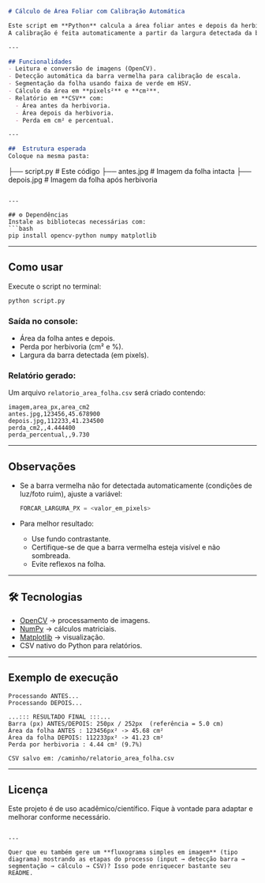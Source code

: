 ```markdown
# Cálculo de Área Foliar com Calibração Automática

Este script em **Python** calcula a área foliar antes e depois da herbivoria utilizando uma **barra vermelha de referência (5 cm)** presente na foto.  
A calibração é feita automaticamente a partir da largura detectada da barra, permitindo converter pixels em unidades reais (cm²).

---

## Funcionalidades
- Leitura e conversão de imagens (OpenCV).
- Detecção automática da barra vermelha para calibração de escala.
- Segmentação da folha usando faixa de verde em HSV.
- Cálculo da área em **pixels²** e **cm²**.
- Relatório em **CSV** com:
  - Área antes da herbivoria.
  - Área depois da herbivoria.
  - Perda em cm² e percentual.

---

##  Estrutura esperada
Coloque na mesma pasta:
```

├── script.py                # Este código
├── antes.jpg                # Imagem da folha intacta
├── depois.jpg               # Imagem da folha após herbivoria

````

---

## ⚙️ Dependências
Instale as bibliotecas necessárias com:
```bash
pip install opencv-python numpy matplotlib
````

---

##  Como usar

Execute o script no terminal:

```bash
python script.py
```

### Saída no console:

* Área da folha antes e depois.
* Perda por herbivoria (cm² e %).
* Largura da barra detectada (em pixels).

### Relatório gerado:

Um arquivo `relatorio_area_folha.csv` será criado contendo:

```
imagem,area_px,area_cm2
antes.jpg,123456,45.678900
depois.jpg,112233,41.234500
perda_cm2,,4.444400
perda_percentual,,9.730
```

---

## Observações

* Se a barra vermelha não for detectada automaticamente (condições de luz/foto ruim), ajuste a variável:

  ```python
  FORCAR_LARGURA_PX = <valor_em_pixels>
  ```
* Para melhor resultado:

  * Use fundo contrastante.
  * Certifique-se de que a barra vermelha esteja visível e não sombreada.
  * Evite reflexos na folha.

---

## 🛠️ Tecnologias

* [OpenCV](https://opencv.org/) → processamento de imagens.
* [NumPy](https://numpy.org/) → cálculos matriciais.
* [Matplotlib](https://matplotlib.org/) → visualização.
* CSV nativo do Python para relatórios.

---

## Exemplo de execução

```
Processando ANTES...
Processando DEPOIS...

...::: RESULTADO FINAL :::...
Barra (px) ANTES/DEPOIS: 250px / 252px  (referência = 5.0 cm)
Área da folha ANTES : 123456px² -> 45.68 cm²
Área da folha DEPOIS: 112233px² -> 41.23 cm²
Perda por herbivoria : 4.44 cm² (9.7%)

CSV salvo em: /caminho/relatorio_area_folha.csv
```

---

## Licença

Este projeto é de uso acadêmico/científico.
Fique à vontade para adaptar e melhorar conforme necessário.

```

---

Quer que eu também gere um **fluxograma simples em imagem** (tipo diagrama) mostrando as etapas do processo (input → detecção barra → segmentação → cálculo → CSV)? Isso pode enriquecer bastante seu README.
```
